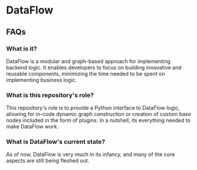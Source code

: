 # DataFlow
## FAQs
### What is it?
DataFlow is a modular and graph-based approach for implementing backend logic.
It enables developers to focus on building innovative and reusable components,
minimizing the time needed to be spent on implementing business logic.

### What is this repository's role?
This repository's role is to provide a Python interface to DataFlow logic, allowing
for in-code dynamic graph construction or creation of custom base nodes included in 
the form of plugins. In a nutshell, its everything needed to make DataFlow work.

### What is DataFlow's current state?
As of now, DataFlow is very much in its infancy, and many of the core aspects are 
still being fleshed out.
